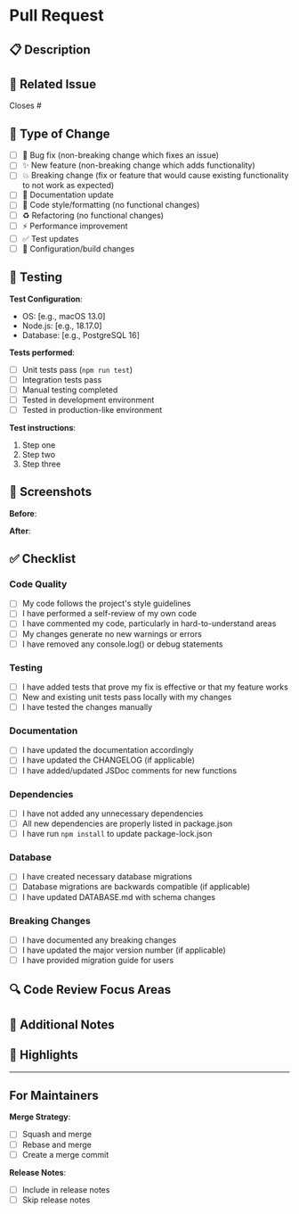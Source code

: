 # Pull Request

## 📋 Description

<!-- Provide a clear and concise description of your changes -->

## 🔗 Related Issue

<!-- Link to the issue this PR addresses. Use "Closes #123" to auto-close the issue when merged -->

Closes #

## 🎯 Type of Change

<!-- Mark the relevant option with an "x" -->

- [ ] 🐛 Bug fix (non-breaking change which fixes an issue)
- [ ] ✨ New feature (non-breaking change which adds functionality)
- [ ] 💥 Breaking change (fix or feature that would cause existing functionality to not work as expected)
- [ ] 📝 Documentation update
- [ ] 🎨 Code style/formatting (no functional changes)
- [ ] ♻️ Refactoring (no functional changes)
- [ ] ⚡ Performance improvement
- [ ] ✅ Test updates
- [ ] 🔧 Configuration/build changes

## 🧪 Testing

<!-- Describe the tests you ran and how to reproduce them -->

**Test Configuration**:
- OS: [e.g., macOS 13.0]
- Node.js: [e.g., 18.17.0]
- Database: [e.g., PostgreSQL 16]

**Tests performed**:
- [ ] Unit tests pass (`npm run test`)
- [ ] Integration tests pass
- [ ] Manual testing completed
- [ ] Tested in development environment
- [ ] Tested in production-like environment

**Test instructions**:
1. Step one
2. Step two
3. Step three

## 📸 Screenshots

<!-- If applicable, add screenshots showing the changes -->

**Before**:


**After**:


## ✅ Checklist

<!-- Mark completed items with an "x" -->

### Code Quality
- [ ] My code follows the project's style guidelines
- [ ] I have performed a self-review of my own code
- [ ] I have commented my code, particularly in hard-to-understand areas
- [ ] My changes generate no new warnings or errors
- [ ] I have removed any console.log() or debug statements

### Testing
- [ ] I have added tests that prove my fix is effective or that my feature works
- [ ] New and existing unit tests pass locally with my changes
- [ ] I have tested the changes manually

### Documentation
- [ ] I have updated the documentation accordingly
- [ ] I have updated the CHANGELOG (if applicable)
- [ ] I have added/updated JSDoc comments for new functions

### Dependencies
- [ ] I have not added any unnecessary dependencies
- [ ] All new dependencies are properly listed in package.json
- [ ] I have run `npm install` to update package-lock.json

### Database
- [ ] I have created necessary database migrations
- [ ] Database migrations are backwards compatible (if applicable)
- [ ] I have updated DATABASE.md with schema changes

### Breaking Changes
- [ ] I have documented any breaking changes
- [ ] I have updated the major version number (if applicable)
- [ ] I have provided migration guide for users

## 🔍 Code Review Focus Areas

<!-- Highlight specific areas where you'd like reviewers to focus -->

## 📝 Additional Notes

<!-- Any additional information that reviewers should know -->

## 🎉 Highlights

<!-- Optional: Highlight the best parts of your PR! -->

---

## For Maintainers

<!-- Maintainers: Please fill this section before merging -->

**Merge Strategy**:
- [ ] Squash and merge
- [ ] Rebase and merge
- [ ] Create a merge commit

**Release Notes**:
- [ ] Include in release notes
- [ ] Skip release notes
